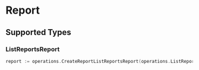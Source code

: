 # Report


## Supported Types

### ListReportsReport

```go
report := operations.CreateReportListReportsReport(operations.ListReportsReport{/* values here */})
```

